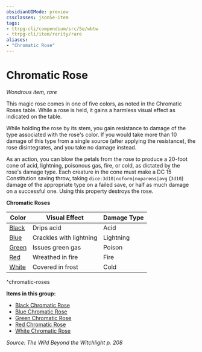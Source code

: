 ```yaml
---
obsidianUIMode: preview
cssclasses: json5e-item
tags:
- ttrpg-cli/compendium/src/5e/wbtw
- ttrpg-cli/item/rarity/rare
aliases: 
- "Chromatic Rose"
---
```

# Chromatic Rose
*Wondrous item, rare*  



This magic rose comes in one of five colors, as noted in the Chromatic Roses table. While a rose is held, it gains a harmless visual effect as indicated on the table.

While holding the rose by its stem, you gain resistance to damage of the type associated with the rose's color. If you would take more than 10 damage of this type from a single source (after applying the resistance), the rose disintegrates, and you take no damage instead.

As an action, you can blow the petals from the rose to produce a 20-foot cone of acid, lightning, poisonous gas, fire, or cold, as dictated by the rose's damage type. Each creature in the cone must make a DC 15 Constitution saving throw, taking `dice:3d10|noform|noparens|avg` (`3d10`) damage of the appropriate type on a failed save, or half as much damage on a successful one. Using this property destroys the rose.

**Chromatic Roses**

| Color | Visual Effect | Damage Type |
|-------|---------------|-------------|
| [Black](3-Mechanics/CLI/items/black-chromatic-rose-wbtw.md) | Drips acid | Acid |
| [Blue](3-Mechanics/CLI/items/blue-chromatic-rose-wbtw.md) | Crackles with lightning | Lightning |
| [Green](3-Mechanics/CLI/items/green-chromatic-rose-wbtw.md) | Issues green gas | Poison |
| [Red](3-Mechanics/CLI/items/red-chromatic-rose-wbtw.md) | Wreathed in fire | Fire |
| [White](3-Mechanics/CLI/items/white-chromatic-rose-wbtw.md) | Covered in frost | Cold |
^chromatic-roses

**Items in this group:**

- [Black Chromatic Rose](3-Mechanics/CLI/items/black-chromatic-rose-wbtw.md)
- [Blue Chromatic Rose](3-Mechanics/CLI/items/blue-chromatic-rose-wbtw.md)
- [Green Chromatic Rose](3-Mechanics/CLI/items/green-chromatic-rose-wbtw.md)
- [Red Chromatic Rose](3-Mechanics/CLI/items/red-chromatic-rose-wbtw.md)
- [White Chromatic Rose](3-Mechanics/CLI/items/white-chromatic-rose-wbtw.md)

*Source: The Wild Beyond the Witchlight p. 208*